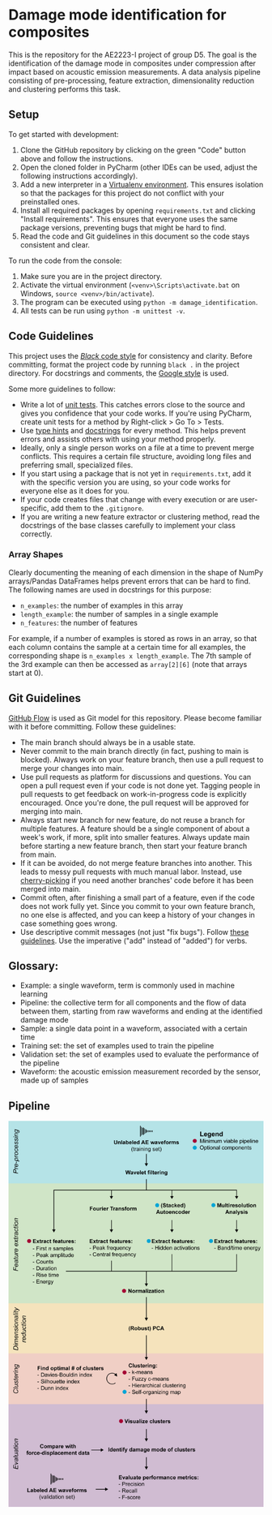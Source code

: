 # Damage mode identification for composites
This is the repository for the AE2223-I project of group D5. The goal is the identification of the damage mode in composites under compression after impact based on acoustic emission measurements. A data analysis pipeline consisting of pre-processing, feature extraction, dimensionality reduction and clustering performs this task.


## Setup
To get started with development:
1. Clone the GitHub repository by clicking on the green "Code" button above and follow the instructions.
2. Open the cloned folder in PyCharm (other IDEs can be used, adjust the following instructions accordingly).
3. Add a new interpreter in a [Virtualenv environment](https://docs.python.org/3/tutorial/venv.html). This ensures isolation so that the packages for this project do not conflict with your preinstalled ones.
4. Install all required packages by opening `requirements.txt` and clicking "Install requirements". This ensures that everyone uses the same package versions, preventing bugs that might be hard to find.
5. Read the code and Git guidelines in this document so the code stays consistent and clear.

To run the code from the console:
1. Make sure you are in the project directory.
2. Activate the virtual environment (`<venv>\Scripts\activate.bat` on Windows, `source <venv>/bin/activate`).
3. The program can be executed using `python -m damage_identification`.
4. All tests can be run using `python -m unittest -v`.


## Code Guidelines

This project uses the [_Black_ code style](https://github.com/psf/black) for consistency and clarity. Before committing,
format the project code by running `black .` in the project directory.  For docstrings and comments,
the [Google style](https://google.github.io/styleguide/pyguide.html#38-comments-and-docstrings) is used.

Some more guidelines to follow:
* Write a lot of [unit tests](https://docs.python.org/3/library/unittest.html). This catches errors close to the source and gives you confidence that your code works. If you're using PyCharm, create unit tests for a method by Right-click > Go To > Tests.
* Use [type hints](https://docs.python.org/3/library/typing.html) and [docstrings](https://google.github.io/styleguide/pyguide.html#38-comments-and-docstrings) for every method. This helps prevent errors and assists others with using your method properly.
* Ideally, only a single person works on a file at a time to prevent merge conflicts. This requires a certain file structure,
  avoiding long files and preferring small, specialized files.
* If you start using a package that is not yet in `requirements.txt`, add it with the specific version you are using, so your code works for everyone else as it does for you.
* If your code creates files that change with every execution or are user-specific, add them to the `.gitignore`.
* If you are writing a new feature extractor or clustering method, read the docstrings of the base classes carefully to implement your class correctly.

### Array Shapes

Clearly documenting the meaning of each dimension in the shape of NumPy arrays/Pandas DataFrames helps prevent errors
that can be hard to find. The following names are used in docstrings for this purpose:

* `n_examples`: the number of examples in this array
* `length_example`: the number of samples in a single example
* `n_features`: the number of features

For example, if a number of examples is stored as rows in an array, so that each column contains the sample at a certain
time for all examples, the corresponding shape is `n_examples x length_example`. The 7th sample of the 3rd example can
then be accessed as `array[2][6]` (note that arrays start at 0).


## Git Guidelines
[GitHub Flow](https://docs.github.com/en/get-started/quickstart/github-flow) is used as Git model for this repository. Please become familiar with it before committing. Follow these guidelines:
* The main branch should always be in a usable state.
* Never commit to the main branch directly (in fact, pushing to main is blocked). Always work on your feature branch, then use a pull request to merge your changes into main.
* Use pull requests as platform for discussions and questions. You can open a pull request even if your code is not done yet. Tagging people in pull requests to get feedback on work-in-progress code is explicitly encouraged. Once you're done, the pull request will be approved for merging into main.
* Always start new branch for new feature, do not reuse a branch for multiple features. A feature should be a single component of about a week's work, if more, split into smaller features. Always update main before starting a new feature branch, then start your feature branch from main.
* If it can be avoided, do not merge feature branches into another. This leads to messy pull requests with much manual labor. Instead, use [cherry-picking](https://gitbetter.substack.com/p/how-to-use-git-cherry-pick-effectively) if you need another branches' code before it has been merged into main.
* Commit often, after finishing a small part of a feature, even if the code does not work fully yet. Since you commit to your own feature branch, no one else is affected, and you can keep a history of your changes in case something goes wrong.
* Use descriptive commit messages (not just "fix bugs"). Follow [these guidelines](https://gist.github.com/robertpainsi/b632364184e70900af4ab688decf6f53). Use the imperative ("add" instead of "added") for verbs.


## Glossary:
* Example: a single waveform, term is commonly used in machine learning
* Pipeline: the collective term for all components and the flow of data between them, starting from raw waveforms and ending at the identified damage mode
* Sample: a single data point in a waveform, associated with a certain time
* Training set: the set of examples used to train the pipeline
* Validation set: the set of examples used to evaluate the performance of the pipeline
* Waveform: the acoustic emission measurement recorded by the sensor, made up of samples


## Pipeline
![Flow diagram of the data analysis pipeline](docs/data_analysis_pipeline.png)
